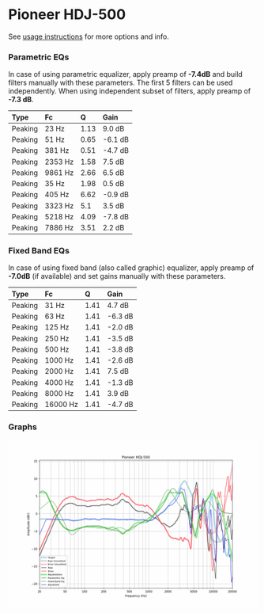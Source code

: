 # Pioneer HDJ-500
See [usage instructions](https://github.com/jaakkopasanen/AutoEq#usage) for more options and info.

### Parametric EQs
In case of using parametric equalizer, apply preamp of **-7.4dB** and build filters manually
with these parameters. The first 5 filters can be used independently.
When using independent subset of filters, apply preamp of **-7.3 dB**.

| Type    | Fc      |    Q | Gain    |
|:--------|:--------|:-----|:--------|
| Peaking | 23 Hz   | 1.13 | 9.0 dB  |
| Peaking | 51 Hz   | 0.65 | -6.1 dB |
| Peaking | 381 Hz  | 0.51 | -4.7 dB |
| Peaking | 2353 Hz | 1.58 | 7.5 dB  |
| Peaking | 9861 Hz | 2.66 | 6.5 dB  |
| Peaking | 35 Hz   | 1.98 | 0.5 dB  |
| Peaking | 405 Hz  | 6.62 | -0.9 dB |
| Peaking | 3323 Hz | 5.1  | 3.5 dB  |
| Peaking | 5218 Hz | 4.09 | -7.8 dB |
| Peaking | 7886 Hz | 3.51 | 2.2 dB  |

### Fixed Band EQs
In case of using fixed band (also called graphic) equalizer, apply preamp of **-7.0dB**
(if available) and set gains manually with these parameters.

| Type    | Fc       |    Q | Gain    |
|:--------|:---------|:-----|:--------|
| Peaking | 31 Hz    | 1.41 | 4.7 dB  |
| Peaking | 63 Hz    | 1.41 | -6.3 dB |
| Peaking | 125 Hz   | 1.41 | -2.0 dB |
| Peaking | 250 Hz   | 1.41 | -3.5 dB |
| Peaking | 500 Hz   | 1.41 | -3.8 dB |
| Peaking | 1000 Hz  | 1.41 | -2.6 dB |
| Peaking | 2000 Hz  | 1.41 | 7.5 dB  |
| Peaking | 4000 Hz  | 1.41 | -1.3 dB |
| Peaking | 8000 Hz  | 1.41 | 3.9 dB  |
| Peaking | 16000 Hz | 1.41 | -4.7 dB |

### Graphs
![](./Pioneer%20HDJ-500.png)